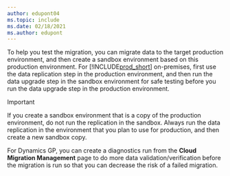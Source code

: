 ```yaml
---
author: edupont04
ms.topic: include
ms.date: 02/18/2021
ms.author: edupont
---
```

To help you test the migration, you can migrate data to the target production environment, and then create a sandbox environment based on this production environment. For [!INCLUDE[prod_short](prod_short.md)] on-premises, first use the data replication step in the production environment, and then run the data upgrade step in the sandbox environment for safe testing before you run the data upgrade step in the production environment.  

> [!IMPORTANT]
> If you create a sandbox environment that is a copy of the production environment, do not run the replication in the sandbox. Always run the data replication in the environment that you plan to use for production, and then create a new sandbox copy.

For Dynamics GP, you can create a diagnostics run from the **Cloud Migration Management** page to do more data validation/verification before the migration is run so that you can decrease the risk of a failed migration.  
